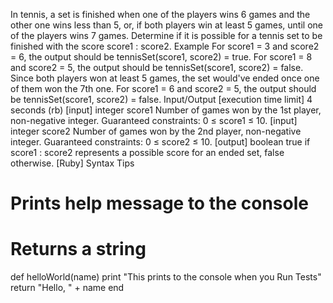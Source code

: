 In tennis, a set is finished when one of the players wins 6 games and the other one wins less than 5, or, if both players win at least 5 games, until one of the players wins 7 games.
Determine if it is possible for a tennis set to be finished with the score score1 : score2.
Example
For score1 = 3 and score2 = 6, the output should be
tennisSet(score1, score2) = true.
For score1 = 8 and score2 = 5, the output should be
tennisSet(score1, score2) = false.
Since both players won at least 5 games, the set would've ended once one of them won the 7th one.
For score1 = 6 and score2 = 5, the output should be
tennisSet(score1, score2) = false.
Input/Output
[execution time limit] 4 seconds (rb)
[input] integer score1
Number of games won by the 1st player, non-negative integer.
Guaranteed constraints:
0 ≤ score1 ≤ 10.
[input] integer score2
Number of games won by the 2nd player, non-negative integer.
Guaranteed constraints:
0 ≤ score2 ≤ 10.
[output] boolean
true if score1 : score2 represents a possible score for an ended set, false otherwise.
[Ruby] Syntax Tips
# Prints help message to the console
# Returns a string
def helloWorld(name)
    print "This prints to the console when you Run Tests"
    return "Hello, " + name
end
